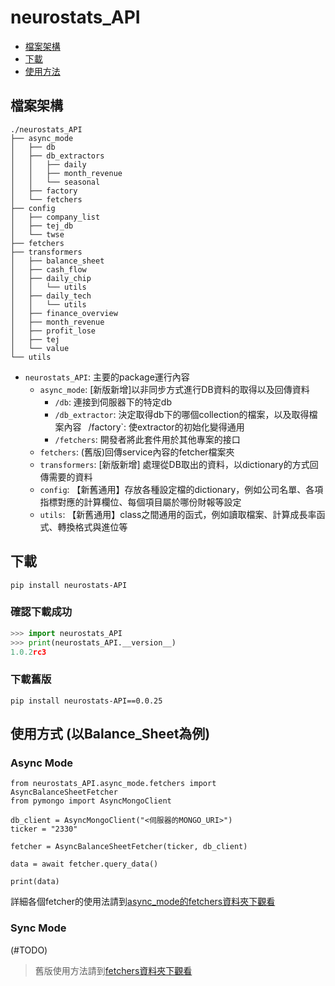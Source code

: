 # neurostats_API

- [檔案架構](#檔案架構)
- [下載](#下載)
- [使用方法](#使用方法)

## 檔案架構

```
./neurostats_API
├── async_mode
│   ├── db
│   ├── db_extractors
│   │   ├── daily
│   │   ├── month_revenue
│   │   └── seasonal
│   ├── factory
│   └── fetchers
├── config
│   ├── company_list
│   ├── tej_db
│   └── twse
├── fetchers
├── transformers
│   ├── balance_sheet
│   ├── cash_flow
│   ├── daily_chip
│   │   └── utils
│   ├── daily_tech
│   │   └── utils
│   ├── finance_overview
│   ├── month_revenue
│   ├── profit_lose
│   ├── tej
│   └── value
└── utils
```
- `neurostats_API`: 主要的package運行內容
   - `async_mode`: \[新版新增\]以非同步方式進行DB資料的取得以及回傳資料
      - `/db`: 連接到伺服器下的特定db
      - `/db_extractor`: 決定取得db下的哪個collection的檔案，以及取得檔案內容
      ` `/factory`: 使extractor的初始化變得通用
      - `/fetchers`:  開發者將此套件用於其他專案的接口
   - `fetchers`: (舊版)回傳service內容的fetcher檔案夾
   - `transformers`: \[新版新增\] 處理從DB取出的資料，以dictionary的方式回傳需要的資料
   - `config`: 【新舊通用】存放各種設定檔的dictionary，例如公司名單、各項指標對應的計算欄位、每個項目屬於哪份財報等設定
   - `utils`: 【新舊通用】class之間通用的函式，例如讀取檔案、計算成長率函式、轉換格式與進位等

## 下載
```
pip install neurostats-API
```
### 確認下載成功
```Python 
>>> import neurostats_API
>>> print(neurostats_API.__version__)
1.0.2rc3
```

### 下載舊版
```
pip install neurostats-API==0.0.25
```

## 使用方式 (以Balance_Sheet為例)
### Async Mode
```
from neurostats_API.async_mode.fetchers import AsyncBalanceSheetFetcher
from pymongo import AsyncMongoClient

db_client = AsyncMongoClient("<伺服器的MONGO_URI>")
ticker = "2330"

fetcher = AsyncBalanceSheetFetcher(ticker, db_client)

data = await fetcher.query_data()

print(data)
```
詳細各個fetcher的使用法請到[async_mode的fetchers資料夾下觀看](./neurostats_API/async_mode/fetchers/README.md)

### Sync Mode
(#TODO)

> 舊版使用方法請到[fetchers資料夾下觀看](./neurostats_API/fetchers/README.md)